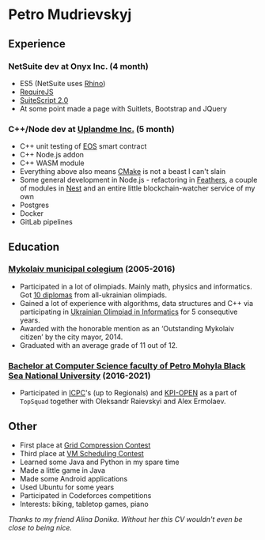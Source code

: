 # Petro Mudrievskyj

## Experience

### NetSuite dev at Onyx Inc. (4 month)
- ES5 (NetSuite uses [Rhino](https://developer.mozilla.org/en-US/docs/Mozilla/Projects/Rhino))
- [RequireJS](https://requirejs.org/)
- [SuiteScript 2.0](https://docs.oracle.com/cloud/latest/netsuitecs_gs/NSSCR/NSSCR.pdf)
- At some point made a page with Suitlets, Bootstrap and JQuery

### C++/Node dev at [Uplandme Inc.](https://upland.me/) (5 month)
- C++ unit testing of [EOS](https://eos.io/) smart contract
- C++ Node.js addon
- C++ WASM module
- Everything above also means [CMake](https://cmake.org/) is not a beast I can't slain
- Some general development in Node.js - refactoring in [Feathers](https://feathersjs.com/), a couple of modules in [Nest](https://nestjs.com/) and an entire little blockchain-watcher service of my own
- Postgres
- Docker
- GitLab pipelines

## Education

### [Mykolaiv municipal colegium](http://colegium.mk.ua/) (2005-2016)
+ Participated in a lot of olimpiads. Mainly math, physics and informatics. Got [10 diplomas](https://data.oi.in.ua/people/769716) from all-ukrainian olimpiads.
+ Gained a lot of experience with algorithms, data structures and C++ via participating in [Ukrainian Olimpiad in Informatics](https://oi.in.ua/) for 5 consequtive years.
+ Awarded with the honorable mention as an ‘Outstanding Mykolaiv citizen’ by the city mayor, 2014.
+ Graduated with an average grade of 11 out of 12.

### [Bachelor at Computer Science faculty of Petro Mohyla Black Sea National University](https://chmnu.edu.ua/category/fakulteti/fakultet-komp-yuternih-nauk/) (2016-2021)
+ Participated in [ICPC](https://icpc.global/)'s (up to Regionals) and [KPI-OPEN](https://open.kpi.ua/) as a part of `TopSquad` together with Oleksandr Raievskyi and Alex Ermolaev.

## Other
+ First place at [Grid Compression Contest](https://algotester.com/gcc)
+ Third place at [VM Scheduling Contest](https://algotester.com/vmsc)
+ Learned some Java and Python in my spare time
+ Made a little game in Java
+ Made some Android applications
+ Used Ubuntu for some years
+ Participated in Codeforces competitions
+ Interests: biking, tabletop games, piano

*Thanks to my friend Alina Donika. Without her this CV wouldn't even be close to being nice.*
